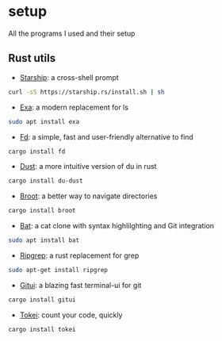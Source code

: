 # setup
All the programs I used and their setup

## Rust utils
- [Starship](https://starship.rs/): a cross-shell prompt
```bash
curl -sS https://starship.rs/install.sh | sh
```
- [Exa](https://the.exa.website/): a modern replacement for ls
```bash
sudo apt install exa
```
- [Fd](https://github.com/sharkdp/fd): a simple, fast and user-friendly alternative to find
```bash
cargo install fd
```
- [Dust](https://github.com/bootandy/dust): a more intuitive version of du in rust
```bash
cargo install du-dust
```
- [Broot](https://github.com/Canop/broot): a better way to navigate directories
```bash
cargo install broot
```
- [Bat](https://github.com/sharkdp/bat): a cat clone with syntax highlilghting and Git integration
```bash
sudo apt install bat
```
- [Ripgrep](https://github.com/BurntSushi/ripgrep): a rust replacement for grep
```bash
sudo apt-get install ripgrep
```
- [Gitui](https://github.com/extrawurst/gitui): a blazing fast terminal-ui for git
```bash
cargo install gitui
```
- [Tokei](https://github.com/XAMPPRocky/tokei): count your code, quickly
```bash
cargo install tokei
```
